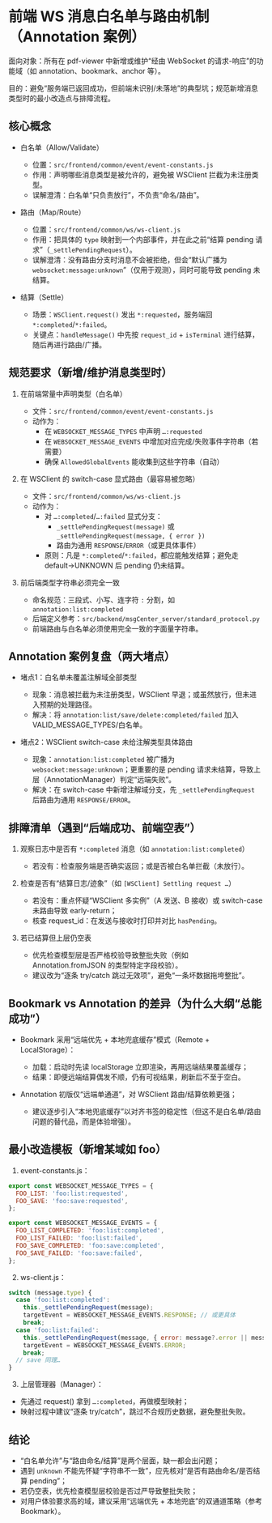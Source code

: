 # 前端 WS 消息白名单与路由机制（Annotation 案例）

面向对象：所有在 pdf-viewer 中新增或维护“经由 WebSocket 的请求-响应”的功能域（如 annotation、bookmark、anchor 等）。

目的：避免“服务端已返回成功，但前端未识别/未落地”的典型坑；规范新增消息类型时的最小改造点与排障流程。

## 核心概念

- 白名单（Allow/Validate）
  - 位置：`src/frontend/common/event/event-constants.js`
  - 作用：声明哪些消息类型是被允许的，避免被 WSClient 拦截为未注册类型。
  - 误解澄清：白名单“只负责放行”，不负责“命名/路由”。

- 路由（Map/Route）
  - 位置：`src/frontend/common/ws/ws-client.js`
  - 作用：把具体的 `type` 映射到一个内部事件，并在此之前“结算 pending 请求”（`_settlePendingRequest`）。
  - 误解澄清：没有路由分支时消息不会被拒绝，但会“默认广播为 `websocket:message:unknown`”（仅用于观测），同时可能导致 pending 未结算。

- 结算（Settle）
  - 场景：`WSClient.request()` 发出 `*:requested`，服务端回 `*:completed`/`*:failed`。
  - 关键点：`handleMessage()` 中先按 `request_id` + `isTerminal` 进行结算，随后再进行路由/广播。

## 规范要求（新增/维护消息类型时）

1) 在前端常量中声明类型（白名单）
   - 文件：`src/frontend/common/event/event-constants.js`
   - 动作为：
     - 在 `WEBSOCKET_MESSAGE_TYPES` 中声明 `…:requested`
     - 在 `WEBSOCKET_MESSAGE_EVENTS` 中增加对应完成/失败事件字符串（若需要）
     - 确保 `AllowedGlobalEvents` 能收集到这些字符串（自动）

2) 在 WSClient 的 switch-case 显式路由（最容易被忽略）
   - 文件：`src/frontend/common/ws/ws-client.js`
   - 动作为：
     - 对 `…:completed`/`…:failed` 显式分支：
       - `_settlePendingRequest(message)` 或 `_settlePendingRequest(message, { error })`
       - 路由为通用 `RESPONSE`/`ERROR`（或更具体事件）
     - 原则：凡是 `*:completed`/`*:failed`，都应能触发结算；避免走 default→UNKNOWN 后 pending 仍未结算。

3) 前后端类型字符串必须完全一致
   - 命名规范：三段式、小写、连字符 `:` 分割，如 `annotation:list:completed`
   - 后端定义参考：`src/backend/msgCenter_server/standard_protocol.py`
   - 前端路由与白名单必须使用完全一致的字面量字符串。

## Annotation 案例复盘（两大堵点）

- 堵点1：白名单未覆盖注解域全部类型
  - 现象：消息被拦截为未注册类型，WSClient 早退；或虽然放行，但未进入预期的处理路径。
  - 解决：将 `annotation:list/save/delete:completed/failed` 加入 VALID_MESSAGE_TYPES/白名单。

- 堵点2：WSClient switch-case 未给注解类型具体路由
  - 现象：`annotation:list:completed` 被广播为 `websocket:message:unknown`；更重要的是 pending 请求未结算，导致上层（AnnotationManager）判定“远端失败”。
  - 解决：在 switch-case 中新增注解域分支，先 `_settlePendingRequest` 后路由为通用 `RESPONSE/ERROR`。

## 排障清单（遇到“后端成功、前端空表”）

1) 观察日志中是否有 `*:completed` 消息（如 `annotation:list:completed`）
   - 若没有：检查服务端是否确实返回；或是否被白名单拦截（未放行）。

2) 检查是否有“结算日志/迹象”（如 `[WSClient] Settling request …`）
   - 若没有：重点怀疑“WSClient 多实例”（A 发送、B 接收）或 switch-case 未路由导致 early-return；
   - 核查 request_id：在发送与接收时打印并对比 `hasPending`。

3) 若已结算但上层仍空表
   - 优先检查模型层是否严格校验导致整批失败（例如 Annotation.fromJSON 的类型特定字段校验）。
   - 建议改为“逐条 try/catch 跳过无效项”，避免“一条坏数据拖垮整批”。

## Bookmark vs Annotation 的差异（为什么大纲“总能成功”）

- Bookmark 采用“远端优先 + 本地兜底缓存”模式（Remote + LocalStorage）：
  - 加载：启动时先读 localStorage 立即渲染，再用远端结果覆盖缓存；
  - 结果：即便远端结算偶发不顺，仍有可视结果，刷新后不至于空白。

- Annotation 初版仅“远端单通道”，对 WSClient 路由/结算依赖更强；
  - 建议逐步引入“本地兜底缓存”以对齐书签的稳定性（但这不是白名单/路由问题的替代品，而是体验增强）。

## 最小改造模板（新增某域如 foo）

1) event-constants.js：
```js
export const WEBSOCKET_MESSAGE_TYPES = {
  FOO_LIST: 'foo:list:requested',
  FOO_SAVE: 'foo:save:requested',
};

export const WEBSOCKET_MESSAGE_EVENTS = {
  FOO_LIST_COMPLETED: 'foo:list:completed',
  FOO_LIST_FAILED: 'foo:list:failed',
  FOO_SAVE_COMPLETED: 'foo:save:completed',
  FOO_SAVE_FAILED: 'foo:save:failed',
};
```

2) ws-client.js：
```js
switch (message.type) {
  case 'foo:list:completed':
    this._settlePendingRequest(message);
    targetEvent = WEBSOCKET_MESSAGE_EVENTS.RESPONSE; // 或更具体
    break;
  case 'foo:list:failed':
    this._settlePendingRequest(message, { error: message?.error || message?.data });
    targetEvent = WEBSOCKET_MESSAGE_EVENTS.ERROR;
    break;
  // save 同理…
}
```

3) 上层管理器（Manager）：
  - 先通过 request() 拿到 `…:completed`，再做模型映射；
  - 映射过程中建议“逐条 try/catch”，跳过不合规历史数据，避免整批失败。

## 结论

- “白名单允许”与“路由命名/结算”是两个层面，缺一都会出问题；
- 遇到 `unknown` 不能先怀疑“字符串不一致”，应先核对“是否有路由命名/是否结算 pending”；
- 若仍空表，优先检查模型层校验是否过严导致整批失败；
- 对用户体验要求高的域，建议采用“远端优先 + 本地兜底”的双通道策略（参考 Bookmark）。

